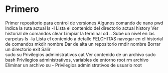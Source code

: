 # Primero
Primer repositorio para control de versiones 
Algunos comando de nano
pwd		Indica la ruta actual
ls -l 		Lista el contenido del directorio actual
history 	Ver historial de comandos
clear 		Limpiar la terminal
cd .. 		Sube un nivel en las carpetas
ls -la 		Lista el contenido a detalle
FELCHITAS 	navegar en el historial de comandos
mkdir nombre 	Dar de alta un repositorio
rmdir nombre	Borrar un directorio
exit		Salir	
sudo su		Privilegios administrativos
cat		Ver contenido de un archivo
sudo bash 	Privilegios administrativos, variables de entorno root
rm archivo	Eliminar un archivo
su -		Privilegios administrativos de usuario root
